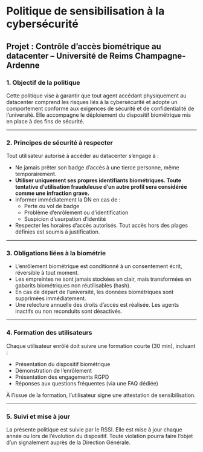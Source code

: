 # Politique de sensibilisation à la cybersécurité
## Projet : Contrôle d’accès biométrique au datacenter – Université de Reims Champagne-Ardenne

### 1. Objectif de la politique

Cette politique vise à garantir que tout agent accédant physiquement au datacenter comprend les risques liés à la cybersécurité et adopte un comportement conforme aux exigences de sécurité et de confidentialité de l’université. Elle accompagne le déploiement du dispositif biométrique mis en place à des fins de sécurité.

---

### 2. Principes de sécurité à respecter

Tout utilisateur autorisé à accéder au datacenter s’engage à :

- Ne jamais prêter son badge d’accès à une tierce personne, même temporairement.
- **Utiliser uniquement ses propres identifiants biométriques. Toute tentative d’utilisation frauduleuse d’un autre profil sera considérée comme une infraction grave.**
- Informer immédiatement la DN en cas de :
  - Perte ou vol de badge
  - Problème d’enrôlement ou d’identification
  - Suspicion d’usurpation d’identité
- Respecter les horaires d’accès autorisés. Tout accès hors des plages définies est soumis à justification.

---

### 3. Obligations liées à la biométrie

- L’enrôlement biométrique est conditionné à un consentement écrit, réversible à tout moment.
- Les empreintes ne sont jamais stockées en clair, mais transformées en gabarits biométriques non réutilisables (hash).
- En cas de départ de l’université, les données biométriques sont supprimées immédiatement.
- Une relecture annuelle des droits d’accès est réalisée. Les agents inactifs ou non reconduits sont désactivés.

---

### 4. Formation des utilisateurs

Chaque utilisateur enrôlé doit suivre une formation courte (30 min), incluant :
- Présentation du dispositif biométrique
- Démonstration de l’enrôlement
- Présentation des engagements RGPD
- Réponses aux questions fréquentes (via une FAQ dédiée)

À l’issue de la formation, l’utilisateur signe une attestation de sensibilisation.

---

### 5. Suivi et mise à jour

La présente politique est suivie par le RSSI. Elle est mise à jour chaque année ou lors de l’évolution du dispositif. Toute violation pourra faire l’objet d’un signalement auprès de la Direction Générale.

